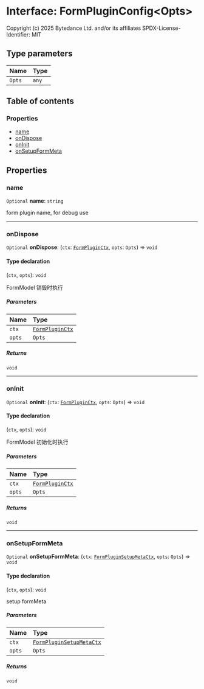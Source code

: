 # Interface: FormPluginConfig\<Opts>

Copyright (c) 2025 Bytedance Ltd. and/or its affiliates
SPDX-License-Identifier: MIT

## Type parameters

| Name | Type |
| :------ | :------ |
| `Opts` | `any` |

## Table of contents

### Properties

* [name](/auto-docs/editor/interfaces/FormPluginConfig.md#name)
* [onDispose](/auto-docs/editor/interfaces/FormPluginConfig.md#ondispose)
* [onInit](/auto-docs/editor/interfaces/FormPluginConfig.md#oninit)
* [onSetupFormMeta](/auto-docs/editor/interfaces/FormPluginConfig.md#onsetupformmeta)

## Properties

### name

`Optional` **name**: `string`

form plugin name, for debug use

***

### onDispose

`Optional` **onDispose**: (`ctx`: [`FormPluginCtx`](/auto-docs/editor/types/FormPluginCtx.md), `opts`: `Opts`) => `void`

#### Type declaration

(`ctx`, `opts`): `void`

FormModel 销毁时执行

##### Parameters

| Name | Type |
| :------ | :------ |
| `ctx` | [`FormPluginCtx`](/auto-docs/editor/types/FormPluginCtx.md) |
| `opts` | `Opts` |

##### Returns

`void`

***

### onInit

`Optional` **onInit**: (`ctx`: [`FormPluginCtx`](/auto-docs/editor/types/FormPluginCtx.md), `opts`: `Opts`) => `void`

#### Type declaration

(`ctx`, `opts`): `void`

FormModel 初始化时执行

##### Parameters

| Name | Type |
| :------ | :------ |
| `ctx` | [`FormPluginCtx`](/auto-docs/editor/types/FormPluginCtx.md) |
| `opts` | `Opts` |

##### Returns

`void`

***

### onSetupFormMeta

`Optional` **onSetupFormMeta**: (`ctx`: [`FormPluginSetupMetaCtx`](/auto-docs/editor/types/FormPluginSetupMetaCtx.md), `opts`: `Opts`) => `void`

#### Type declaration

(`ctx`, `opts`): `void`

setup formMeta

##### Parameters

| Name | Type |
| :------ | :------ |
| `ctx` | [`FormPluginSetupMetaCtx`](/auto-docs/editor/types/FormPluginSetupMetaCtx.md) |
| `opts` | `Opts` |

##### Returns

`void`
